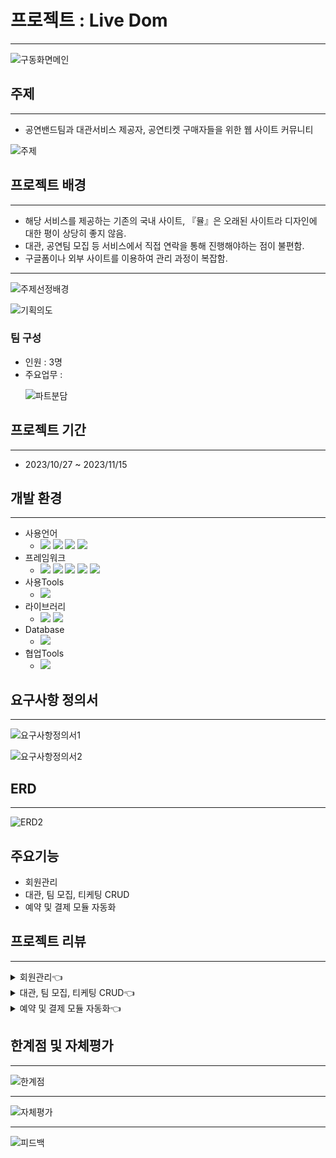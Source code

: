 # 프로젝트 : Live Dom
<hr>

![구동화면메인](https://github.com/Kimjunhyuk0320/liveDom/assets/141020545/5ab8a09b-c860-4658-9c20-2a9decd11bfb)

## 주제
<hr>
<ul>
  <li>
    공연밴드팀과 대관서비스 제공자, 공연티켓 구매자들을 위한 웹 사이트 커뮤니티
  </li>
</ul>

![주제](https://github.com/Kimjunhyuk0320/liveDom/assets/141020545/41565471-5dd3-4ece-92e3-be80fecbd918)

## 프로젝트 배경
<hr>
<ul>
  <li>해당 서비스를 제공하는 기존의 국내 사이트, 『뮬』은 오래된 사이트라 디자인에 대한 평이 상당히 좋지 않음.</li>
  <li>대관, 공연팀 모집 등 서비스에서 직접 연락을 통해 진행해야하는 점이 불편함.</li>
  <li>구글폼이나 외부 사이트를 이용하여 관리 과정이 복잡함.</li>
</ul>
<hr>

![주제선정배경](https://github.com/Kimjunhyuk0320/liveDom/assets/141020545/50554c65-21ec-4999-98eb-a2560651e580)

![기획의도](https://github.com/Kimjunhyuk0320/liveDom/assets/141020545/e0f25085-37cd-4f3d-bd1e-235b6755181d)

### 팀 구성
<ul>
  <li>인원 : 3명</li>
  <li>주요업무 : </li>
  
![파트분담](https://github.com/Kimjunhyuk0320/liveDom/assets/141020545/8bda007a-8928-4d51-ade3-1266292e31de)
</ul>

## 프로젝트 기간
<hr>
<ul>
  <li>2023/10/27 ~ 2023/11/15</li>
</ul>

## 개발 환경
<hr>
<ul>
  <li>사용언어
  <ul>
    <li>
      <img src="https://img.shields.io/badge/HTML5-E34F26?style=flat-square&logo=html5&logoColor=white"/>
      <img src="https://img.shields.io/badge/CSS3-1572B6?style=flat-square&logo=css3&logoColor=white"/>
      <img src="https://img.shields.io/badge/JavaScript-F7DF1E?style=flat-square&logo=javascript&logoColor=black"/>
      <img src="https://img.shields.io/badge/jquery-0769AD?style=for-the-badge&logo=jquery&logoColor=white">
    </li>
  </ul>
  </li>
  <li>프레임워크
    <ul>
      <li>
        <img src="https://img.shields.io/badge/bootstrap-7952B3?style=for-the-badge&logo=bootstrap&logoColor=white">
        <img src="https://img.shields.io/badge/springboot-6DB33F?style=for-the-badge&logo=springboot&logoColor=white">
        <img src="https://img.shields.io/badge/springsecurity-6DB33F?style=for-the-badge&logo=springsecurity&logoColor=white">
        <img src="https://img.shields.io/badge/Thymeleaf-005F0F?style=for-the-badge&logo=Thymeleaf&logoColor=white">
        <img src="https://img.shields.io/badge/gradle-02303A?style=for-the-badge&logo=gradle&logoColor=white">
      </li>
    </ul>
  </li>
  <li>사용Tools
    <ul>
      <li>
        <img src="https://img.shields.io/badge/Made%20for-VSCode-1f425f.svg">
      </li>
    </ul>
  </li>
  <li>라이브러리
    <ul>
      <li>
        <img src="https://camo.githubusercontent.com/a42414a504798907ccd17dfc5fd436295ffee77b977fba640ab3d1aca143530e/68747470733a2f2f696d672e736869656c64732e696f2f62616467652f446576746f6f6c732d3644423333463f7374796c653d666c6174266c6f676f3d737072696e67626f6f74266c6f676f436f6c6f723d7768697465" data-canonical-src="https://img.shields.io/badge/Devtools-6DB33F?style=flat&amp;logo=springboot&amp;logoColor=white" style="max-width: 100%;">
        <img src="https://camo.githubusercontent.com/c7b85571a69de189eeb84f43743efc803146c98737775e54bc3636aa9e1b2457/68747470733a2f2f696d672e736869656c64732e696f2f62616467652f4c6f6d626f6b2d3644423333463f7374796c653d666c6174266c6f676f3d4c6f6d626f6b266c6f676f436f6c6f723d7768697465" data-canonical-src="https://img.shields.io/badge/Lombok-6DB33F?style=flat&amp;logo=Lombok&amp;logoColor=white" style="max-width: 100%;">        
      </li>
    </ul>
  </li>
  <li>Database
    <ul>
      <li>
        <img src="https://img.shields.io/badge/MySQL-4479A1?style=flat-square&logo=MySQL&logoColor=white"/>
      </li>
    </ul>
  </li>
  <li>협업Tools
    <ul>
      <li>
       <img src="https://camo.githubusercontent.com/6108ce82875d257a6b0018a9adfe32d7253147a771f8c9b694886831615ade06/68747470733a2f2f696d672e736869656c64732e696f2f62616467652f7472656c6c6f2d3030353243433f7374796c653d666c6174266c6f676f3d7472656c6c6f266c6f676f436f6c6f723d7768697465" data-canonical-src="https://img.shields.io/badge/trello-0052CC?style=flat&amp;logo=trello&amp;logoColor=white" style="max-width: 100%;">
      </li>
    </ul>
  </li>
</ul>

## 요구사항 정의서
<hr>

![요구사항정의서1](https://github.com/Kimjunhyuk0320/liveDom/assets/141020545/50582d98-6c6c-49ea-8141-66ad8867b2b5)

![요구사항정의서2](https://github.com/Kimjunhyuk0320/liveDom/assets/141020545/8d9798a0-81c5-4772-a35c-1a8d961c4b74)

## ERD
<hr>

![ERD2](https://github.com/Kimjunhyuk0320/liveDom/assets/141020545/20b81d56-69cb-46cf-a732-3c296c2235be)

## 주요기능

<ul>
  <li>회원관리</li>
  <li>대관, 팀 모집, 티케팅 CRUD</li>
  <li>예약 및 결제 모듈 자동화</li>
</ul>

## 프로젝트 리뷰
<hr>

<details>
<summary>
  회원관리👈
</summary>
  
![구동화면메인](https://github.com/Kimjunhyuk0320/liveDom/assets/141020545/1ca2ffb5-f80f-4490-bec2-ffb89a7d11e5)

![구동화면로그인](https://github.com/Kimjunhyuk0320/liveDom/assets/141020545/bdf95052-1632-4b0f-89b0-d444b54d83de)

</details>

<details>
<summary>
  대관, 팀 모집, 티케팅 CRUD👈
</summary>

  ![구동화면클럽대관](https://github.com/Kimjunhyuk0320/liveDom/assets/141020545/b9cc9447-fc70-4d58-bb5c-ecf842289336)

![구동화면클럽대관정보](https://github.com/Kimjunhyuk0320/liveDom/assets/141020545/43cb1e58-30e2-430e-abf6-b6d2a39288c5)
  
</details>

<details>
<summary>
  예약 및 결제 모듈 자동화👈
</summary>

  ![구동화면대관요청내역](https://github.com/Kimjunhyuk0320/liveDom/assets/141020545/1ac73b73-598d-481c-8507-04b567e0cf7e)

![핵심기능결제모듈](https://github.com/Kimjunhyuk0320/liveDom/assets/141020545/84da59a4-d252-4aee-8c63-0aa3a53eeb21)
  
</details>

## 한계점 및 자체평가
<hr>

![한계점](https://github.com/Kimjunhyuk0320/liveDom/assets/141020545/8436a824-39ac-4300-b0ff-005f7e50639d)

<hr>

![자체평가](https://github.com/Kimjunhyuk0320/liveDom/assets/141020545/a5949115-7939-42f4-949e-c487844eae48)

<hr>

![피드백](https://github.com/Kimjunhyuk0320/liveDom/assets/141020545/236215fd-ac75-4ce9-8232-5fa2d5e6b8b7)

